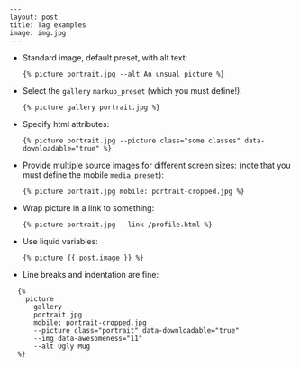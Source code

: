 ```
---
layout: post
title: Tag examples
image: img.jpg
---
```

- Standard image, default preset, with alt text:

  `{% picture portrait.jpg --alt An unsual picture %}`

- Select the `gallery` `markup_preset` (which you must define!):

  `{% picture gallery portrait.jpg %} `

- Specify html attributes:

  `{% picture portrait.jpg --picture class="some classes" data-downloadable="true" %}`

- Provide multiple source images for different screen sizes: (note that you must
define the mobile `media_preset`):

  `{% picture portrait.jpg mobile: portrait-cropped.jpg %}`

- Wrap picture in a link to something: 

  `{% picture portrait.jpg --link /profile.html %}`

- Use liquid variables:

  `{% picture {{ post.image }} %}`

- Line breaks and indentation are fine:

```
  {% 
    picture 
      gallery
      portrait.jpg
      mobile: portrait-cropped.jpg
      --picture class="portrait" data-downloadable="true"
      --img data-awesomeness="11"
      --alt Ugly Mug
  %}
```
